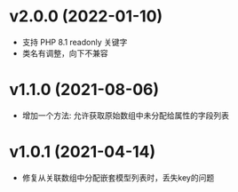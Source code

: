 # v2.0.0 (2022-01-10)
* 支持 PHP 8.1 readonly 关键字
* 类名有调整，向下不兼容

# v1.1.0 (2021-08-06)
* 增加一个方法: 允许获取原始数组中未分配给属性的字段列表

# v1.0.1 (2021-04-14)
* 修复从关联数组中分配嵌套模型列表时，丢失key的问题